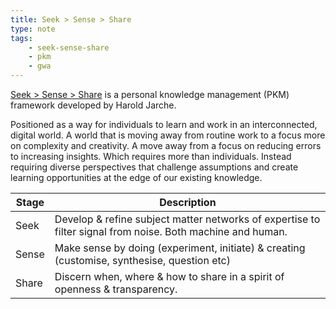 ```yaml
---
title: Seek > Sense > Share
type: note
tags:
    - seek-sense-share
    - pkm
    - gwa   
---
```


[Seek > Sense > Share](https://jarche.com/pkm/) is a personal knowledge management (PKM) framework developed by Harold Jarche. 

Positioned as a way for individuals to learn and work in an interconnected, digital world. A world that is moving away from routine work to a focus more on complexity and creativity. A move away from a focus on reducing errors to increasing insights.  Which requires more than individuals. Instead requiring diverse perspectives that challenge assumptions and create learning opportunities at the edge of our existing knowledge.

| Stage | Description |
| --- | --- |
| Seek | Develop & refine subject matter networks of expertise to filter signal from noise. Both machine and human. |
| Sense | Make sense by doing (experiment, initiate) & creating (customise, synthesise, question etc) |
| Share | Discern when, where & how to share in a spirit of openness & transparency. |
